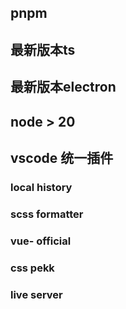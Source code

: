 

## pnpm

## 最新版本ts

## 最新版本electron

## node > 20

## vscode 统一插件

### local history

### scss formatter

### vue- official

### css pekk

### live server

